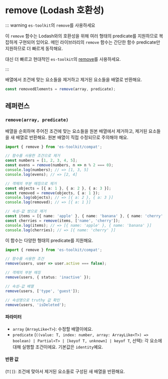 # remove (Lodash 호환성)

::: warning `es-toolkit`의 `remove`를 사용하세요

이 `remove` 함수는 Lodash와의 호환성을 위해 여러 형태의 predicate를 지원하므로 복잡하게 구현되어 있어요. 메인 라이브러리의 `remove` 함수는 간단한 함수 predicate만 지원하므로 더 빠르게 동작해요.

대신 더 빠르고 현대적인 `es-toolkit`의 [remove](../../array/remove.md)를 사용하세요.

:::

배열에서 조건에 맞는 요소들을 제거하고 제거된 요소들을 배열로 반환해요.

```typescript
const removedElements = remove(array, predicate);
```

## 레퍼런스

### `remove(array, predicate)`

배열을 순회하며 주어진 조건에 맞는 요소들을 원본 배열에서 제거하고, 제거된 요소들을 새 배열로 반환해요. 원본 배열이 직접 수정되므로 주의해야 해요.

```typescript
import { remove } from 'es-toolkit/compat';

// 함수를 사용한 조건으로 제거
const numbers = [1, 2, 3, 4, 5];
const evens = remove(numbers, n => n % 2 === 0);
console.log(numbers); // => [1, 3, 5]
console.log(evens); // => [2, 4]

// 객체의 부분 매칭으로 제거
const objects = [{ a: 1 }, { a: 2 }, { a: 3 }];
const removed = remove(objects, { a: 1 });
console.log(objects); // => [{ a: 2 }, { a: 3 }]
console.log(removed); // => [{ a: 1 }]

// 속성-값 쌍으로 제거
const items = [{ name: 'apple' }, { name: 'banana' }, { name: 'cherry' }];
const cherries = remove(items, ['name', 'cherry']);
console.log(items); // => [{ name: 'apple' }, { name: 'banana' }]
console.log(cherries); // => [{ name: 'cherry' }]
```

이 함수는 다양한 형태의 predicate를 지원해요.

```typescript
import { remove } from 'es-toolkit/compat';

// 함수를 사용한 조건
remove(users, user => user.active === false);

// 객체의 부분 매칭
remove(users, { status: 'inactive' });

// 속성-값 배열
remove(users, ['type', 'guest']);

// 속성명으로 truthy 값 확인
remove(users, 'isDeleted');
```

#### 파라미터

- `array` (`ArrayLike<T>`): 수정할 배열이에요.
- `predicate` (`((value: T, index: number, array: ArrayLike<T>) => boolean) | Partial<T> | [keyof T, unknown] | keyof T`, 선택): 각 요소에 대해 실행할 조건이에요. 기본값은 `identity`예요.

#### 반환 값

(`T[]`): 조건에 맞아서 제거된 요소들로 구성된 새 배열을 반환해요.
